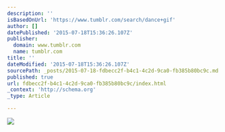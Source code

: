 ```yaml
---
description: ''
isBasedOnUrl: 'https://www.tumblr.com/search/dance+gif'
author: []
datePublished: '2015-07-18T15:36:26.107Z'
publisher:
  domain: www.tumblr.com
  name: tumblr.com
title: ''
dateModified: '2015-07-18T15:36:26.107Z'
sourcePath: _posts/2015-07-18-fdbecc2f-b4c1-4c2d-9ca0-fb385b80bc9c.md
published: true
url: fdbecc2f-b4c1-4c2d-9ca0-fb385b80bc9c/index.html
_context: 'http://schema.org'
_type: Article

---
```

![](https://38.media.tumblr.com/0bf2853079ceb0fcca2536399f45fc00/tumblr_nmyr8f2AtN1snv6hwo1_500.gif)